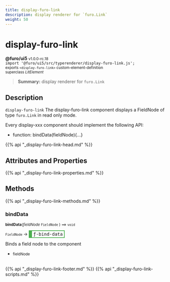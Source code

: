 ```yaml
---
title: display-furo-link
description: display renderer for `furo.Link`
weight: 50
---
```


# display-furo-link
**@furo/ui5** <small>v1.0.0-rc.18</small>
<br>`import '@furo/ui5/src/typerenderer/display-furo-link.js';`<small>
<br>exports `<display-furo-link>` custom-element-definition
<br>superclass *LitElement*</small>

> **Summary:** display renderer for `furo.Link`

## Description

`display-furo-link`
The display-furo-link component displays a FieldNode of type `furo.Link` in read only mode.

Every display-xxx component should implement the following API:
- function: bindData(fieldNode){...}

{{% api "_display-furo-link-head.md" %}}

## Attributes and Properties
{{% api "_display-furo-link-properties.md" %}}




## Methods
{{% api "_display-furo-link-methods.md" %}}


### **bindData**
<small>**bindData**(*fieldNode* `FieldNode` ) ⟹ `void`</small>

<small>`FieldNode` </small> →
<span  style="border-width:2px 2px 2px 10px; border-style: solid;border-color:  rgb(76, 175, 80);font-family:monospace; padding:2px 4px;">ƒ-bind-data</span>

Binds a field node to the component

- <small>fieldNode </small>
<br><br>




{{% api "_display-furo-link-footer.md" %}}
{{% api "_display-furo-link-scripts.md" %}}
